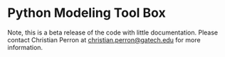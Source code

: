 # Python Modeling Tool Box

Note, this is a beta release of the code with little documentation. Please contact Christian Perron at <christian.perron@gatech.edu> for more information.